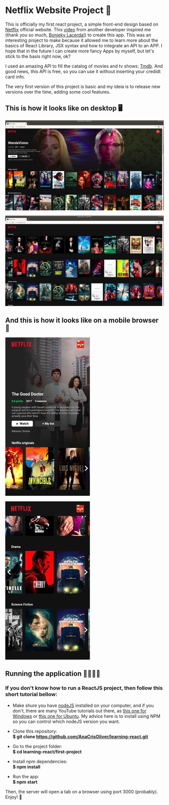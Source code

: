 # Netflix Website Project 🍿

This is officially my first react project, a simple front-end design based on [Netflix](https://www.netflix.com/browse) official website. This [video](https://www.youtube.com/watch?v=tBweoUiMsDg) from another developer inspired me (thank you so much, [Bonieky Lacerda!](https://github.com/bonieky)) to create this app. This was an interesting project to make because it allowed me to learn more about the basics of React Library, JSX syntax and how to integrate an API to an APP. I hope that in the future I can create more fancy Apps by myself, but let's stick to the basis right now, ok?

I used an amazing API to fill the catalog of movies and tv shows: [Tmdb](https://www.themoviedb.org/). And good news, this API is free, so you can use it without inserting your credidt card info.

The very first version of this project is basic and my ideia is to release new versions over the time, adding some cool features.

## **This is how it looks like on desktop 🖥️**

![](./pics/desktop-1.jpeg)


![](./pics/desktop-2.jpeg)


## **And this is how it looks like on a mobile browser 🤳**

![](./pics/mobile-1.jpeg)


![](./pics/mobile-2.jpeg)

## Running the application 👩‍💻👨‍💻

### **If you don't know how to run a ReactJS project, then follow this short tutorial bellow:**

 - Make shure you have [nodeJS](https://nodejs.org/en/) installed on your computer, and if you don't, there are many YouTube tutorials out there, as [this one for Windows](https://www.youtube.com/watch?v=CRLDlAN8Gek) or [this one for Ubuntu](https://www.youtube.com/watch?v=CRLDlAN8Gek). My advice here is to install using NPM so you can control which nodeJS version you want.

 - Clone this repository: </br>
    **$ git clone https://github.com/AnaCrisOliver/learning-react.git**

 - Go to the project folder: </br>
    **$ cd learning-react/first-project**

 - Install npm dependencies: </br>
    **$ npm install**
 
 - Run the app: </br>
    **$ npm start**

Then, the server will open a tab on a browser using port 3000 (probably).
Enjoy! 🍿
